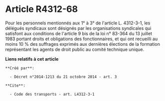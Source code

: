 # Article R4312-68

Pour les personnels mentionnés aux 1° à 3° de l'article L. 4312-3-1, les délégués syndicaux sont désignés par les
organisations syndicales qui satisfont aux conditions de l'article 9 bis de la loi n° 83-364 du 13 juillet 1983 portant
droits et obligations des fonctionnaires, et qui ont recueilli au moins 10 % des suffrages exprimés aux dernières élections
de la formation représentant les agents de droit public au comité technique unique.

**Liens relatifs à cet article**

	**Créé par**:

	  - Décret n°2014-1213 du 21 octobre 2014 - art. 3

	**Cite**:

	  - Code des transports - art. L4312-3-1
